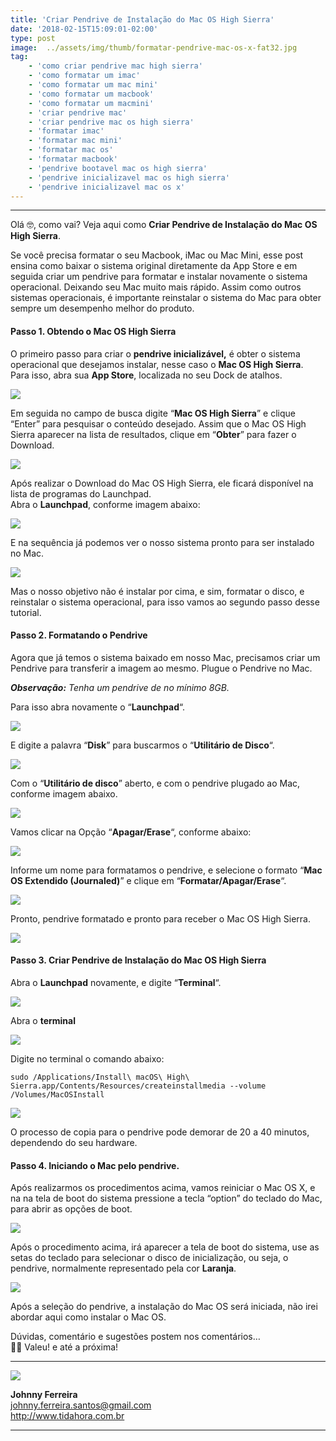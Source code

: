 ```yaml
---
title: 'Criar Pendrive de Instalação do Mac OS High Sierra'
date: '2018-02-15T15:09:01-02:00'
type: post
image:  ../assets/img/thumb/formatar-pendrive-mac-os-x-fat32.jpg
tag:
    - 'como criar pendrive mac high sierra'
    - 'como formatar um imac'
    - 'como formatar um mac mini'
    - 'como formatar um macbook'
    - 'como formatar um macmini'
    - 'criar pendrive mac'
    - 'criar pendrive mac os high sierra'
    - 'formatar imac'
    - 'formatar mac mini'
    - 'formatar mac os'
    - 'formatar macbook'
    - 'pendrive bootavel mac os high sierra'
    - 'pendrive inicializavel mac os high sierra'
    - 'pendrive inicializavel mac os x'
---
```


- - - - - -

Olá 🤓, como vai? Veja aqui como **Criar Pendrive de Instalação do Mac OS High Sierra**.

Se você precisa formatar o seu Macbook, iMac ou Mac Mini, esse post ensina como baixar o sistema original diretamente da App Store e em seguida criar um pendrive para formatar e instalar novamente o sistema operacional. Deixando seu Mac muito mais rápido. Assim como outros sistemas operacionais, é importante reinstalar o sistema do Mac para obter sempre um desempenho melhor do produto.


#### Passo 1. Obtendo o Mac OS High Sierra

O primeiro passo para criar o **pendrive inicializável,** é obter o sistema operacional que desejamos instalar, nesse caso o **Mac OS High Sierra**.  
Para isso, abra sua **App Store**, localizada no seu Dock de atalhos.  

![](../assets/img/uploads/2018/02/Criar-Pendrive-de-Instalação-do-Mac-OS-High-Sierra-1.png)

Em seguida no campo de busca digite “**Mac OS High Sierra**” e clique “Enter” para pesquisar o conteúdo desejado. Assim que o Mac OS High Sierra aparecer na lista de resultados, clique em “**Obter**” para fazer o Download.

![](../assets/img/uploads/2018/02/Criar-Pendrive-de-Instalação-do-Mac-OS-High-Sierra-2.png)


Após realizar o Download do Mac OS High Sierra, ele ficará disponível na lista de programas do Launchpad.  
Abra o **Launchpad**, conforme imagem abaixo:

![](../assets/img/uploads/2018/02/Criar-Pendrive-de-Instalação-do-Mac-OS-High-Sierra-3.png)


E na sequência já podemos ver o nosso sistema pronto para ser instalado no Mac.

![](../assets/img/uploads/2018/02/Criar-Pendrive-de-Instalação-do-Mac-OS-High-Sierra-4.png)

Mas o nosso objetivo não é instalar por cima, e sim, formatar o disco, e reinstalar o sistema operacional, para isso vamos ao segundo passo desse tutorial.


#### Passo 2. Formatando o Pendrive

Agora que já temos o sistema baixado em nosso Mac, precisamos criar um Pendrive para transferir a imagem ao mesmo. Plugue o Pendrive no Mac.

***Observação:** Tenha um pendrive de no mínimo 8GB.*

Para isso abra novamente o “**Launchpad**“. 

![](../assets/img/uploads/2018/02/Criar-Pendrive-de-Instalação-do-Mac-OS-High-Sierra-5.png) 

E digite a palavra “**Disk**” para buscarmos o “**Utilitário de Disco**“.

![](../assets/img/uploads/2018/02/Criar-Pendrive-de-Instalação-do-Mac-OS-High-Sierra-6-1.png) 

Com o “**Utilitário de disco**” aberto, e com o pendrive plugado ao Mac, conforme imagem abaixo.

![](../assets/img/uploads/2018/02/Criar-Pendrive-de-Instalação-do-Mac-OS-High-Sierra-7.png) 

Vamos clicar na Opção “**Apagar/Erase**“, conforme abaixo:

![](../assets/img/uploads/2018/02/Criar-Pendrive-de-Instalação-do-Mac-OS-High-Sierra-8.png) 

Informe um nome para formatamos o pendrive, e selecione o formato “**Mac OS Extendido (Journaled)**” e clique em “**Formatar/Apagar/Erase**“.

![](../assets/img/uploads/2018/02/Criar-Pendrive-de-Instalação-do-Mac-OS-High-Sierra-9.png)

Pronto, pendrive formatado e pronto para receber o Mac OS High Sierra.

![](../assets/img/uploads/2018/02/Criar-Pendrive-de-Instalação-do-Mac-OS-High-Sierra-10.png)


#### Passo 3. Criar Pendrive de Instalação do Mac OS High Sierra

Abra o **Launchpad** novamente, e digite “**Terminal**“.

![](../assets/img/uploads/2018/02/Criar-Pendrive-de-Instalação-do-Mac-OS-High-Sierra-3.png)

Abra o **terminal**

![](../assets/img/uploads/2018/02/Criar-Pendrive-de-Instalação-do-Mac-OS-High-Sierra-11.png)

Digite no terminal o comando abaixo:

```
sudo /Applications/Install\ macOS\ High\ Sierra.app/Contents/Resources/createinstallmedia --volume /Volumes/MacOSInstall
```

![](../assets/img/uploads/2018/02/Criar-Pendrive-de-Instalação-do-Mac-OS-High-Sierra-12.png)

O processo de copia para o pendrive pode demorar de 20 a 40 minutos, dependendo do seu hardware.

#### Passo 4. Iniciando o Mac pelo pendrive.

Após realizarmos os procedimentos acima, vamos reiniciar o Mac OS X, e na na tela de boot do sistema pressione a tecla “option” do teclado do Mac, para abrir as opções de boot.

![](../assets/img/uploads/2018/02/Criar-Pendrive-de-Instalação-do-Mac-OS-High-Sierra-13.jpg)

Após o procedimento acima, irá aparecer a tela de boot do sistema, use as setas do teclado para selecionar o disco de inicialização, ou seja, o pendrive, normalmente representado pela cor **Laranja**.

![](../assets/img/uploads/2018/02/Criar-Pendrive-de-Instalação-do-Mac-OS-High-Sierra-14.jpg)

Após a seleção do pendrive, a instalação do Mac OS será iniciada, não irei abordar aqui como instalar o Mac OS.

Dúvidas, comentário e sugestões postem nos comentários…  
👋🏼 Valeu! e até a próxima!

- - - - - -

![](../assets/img/uploads/2017/11/foto-perfil-redondo-johnny.png)

**Johnny Ferreira**  
<johnny.ferreira.santos@gmail.com>  
<http://www.tidahora.com.br>

- - - - - -